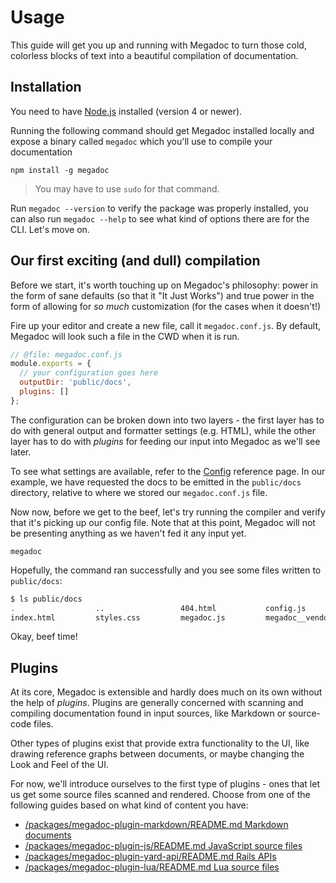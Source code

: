# Usage

This guide will get you up and running with Megadoc to turn those cold,
colorless blocks of text into a beautiful compilation of documentation.

## Installation

You need to have [Node.js](https://nodejs.org) installed (version 4 or newer).

Running the following command should get Megadoc installed locally and
expose a binary called `megadoc` which you'll use to compile your 
documentation

    npm install -g megadoc

> You may have to use `sudo` for that command.

Run `megadoc --version` to verify the package was properly installed, you
can also run `megadoc --help` to see what kind of options there are for the
CLI. Let's move on.

## Our first exciting (and dull) compilation

Before we start, it's worth touching up on Megadoc's philosophy: power in
the form of sane defaults (so that it "It Just Works") and true power in
the form of allowing for _so much_ customization (for the cases when it 
doesn't!)

Fire up your editor and create a new file, call it `megadoc.conf.js`. By
default, Megadoc will look such a file in the CWD when it is run.

```javascript
// @file: megadoc.conf.js
module.exports = {
  // your configuration goes here
  outputDir: 'public/docs',
  plugins: []
};
```

The configuration can be broken down into two layers - the first layer has
to do with general output and formatter settings (e.g. HTML), while the other
layer has to do with _plugins_ for feeding our input into Megadoc as we'll see
later.

To see what settings are available, refer to the [Config]() reference page.
In our example, we have requested the docs to be emitted in the `public/docs`
directory, relative to where we stored our `megadoc.conf.js` file.

Now now, before we get to the beef, let's try running the compiler and verify
that it's picking up our config file. Note that at this point, Megadoc will
not be presenting anything as we haven't fed it any input yet.

    megadoc

Hopefully, the command ran successfully and you see some files written to
`public/docs`:

```bash
$ ls public/docs
.                  ..                 404.html           config.js
index.html         styles.css         megadoc.js         megadoc__vendor.js
```

Okay, beef time!

## Plugins

At its core, Megadoc is extensible and hardly does much on its own without the
help of _plugins_. Plugins are generally concerned with scanning and compiling
documentation found in input sources, like Markdown or source-code files.

Other types of plugins exist that provide extra functionality to the UI, like
drawing reference graphs between documents, or maybe changing the Look and
Feel of the UI.

For now, we'll introduce ourselves to the first type of plugins - ones 
that let us get some source files scanned and rendered. Choose from one of
the following guides based on what kind of content you have:

- [/packages/megadoc-plugin-markdown/README.md Markdown documents]()
- [/packages/megadoc-plugin-js/README.md JavaScript source files]()
- [/packages/megadoc-plugin-yard-api/README.md Rails APIs]()
- [/packages/megadoc-plugin-lua/README.md Lua source files]()

